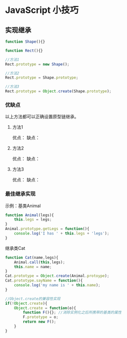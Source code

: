 # JavaScript 小技巧

## 实现继承

```javascript
function Shape(){}

function Rect(){}

//方法1
Rect.prototype = new Shape();

//方法2
Rect.prototype = Shape.prototype;

//方法3
Rect.prototype = Object.create(Shape.prototype);
```

### 优缺点

以上方法都可以正确设置原型链继承。

1. 方法1

    优点：
    缺点：

2. 方法2

    优点：
    缺点：

3. 方法3

    优点：
    缺点：

### 最佳继承实现

示例：基类Animal

```javascript
function Animal(legs){
    this.legs = legs;
}
Animal.prototype.getLegs = function(){
    console.log('I has ' + this.legs + 'legs');
}
```

继承类Cat

```javascript
function Cat(name,legs){
    Animal.call(this,legs);
    this.name = name;
}
Cat.prototype = Object.create(Animal.protoype);
Cat.prototype.sayName = function(){
    console.log('my name is ' + this.name);
}

//Object.create的兼容性实现
if(!Object.create){
    Object.create = function(o){
        function F(){}; //消除实例化之后所携带的基类的属性
        F.prototype = o;
        return new F();
    }
}
```